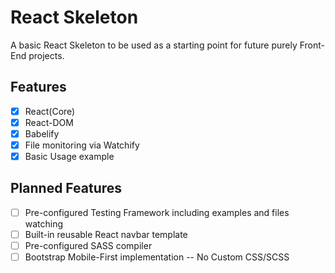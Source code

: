# React Skeleton

A basic React Skeleton to be used as a starting point for future purely Front-End projects.

## Features

- [x] React(Core)
- [x] React-DOM
- [x] Babelify
- [x] File monitoring via Watchify
- [x] Basic Usage example

## Planned Features

- [ ] Pre-configured Testing Framework including examples and files watching
- [ ] Built-in reusable React navbar template
- [ ] Pre-configured SASS compiler
- [ ] Bootstrap Mobile-First implementation -- No Custom CSS/SCSS